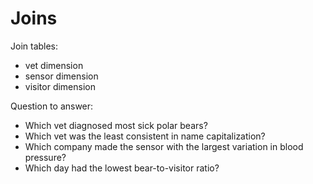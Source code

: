 # Joins


Join tables:

- vet dimension
- sensor dimension
- visitor dimension


Question to answer:

- Which vet diagnosed most sick polar bears?
- Which vet was the least consistent in name capitalization?
- Which company made the sensor with the largest variation in blood pressure?
- Which day had the lowest bear-to-visitor ratio?
